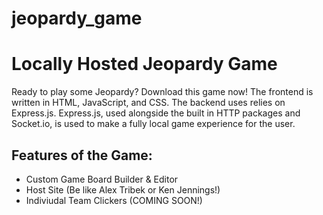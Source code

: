 # jeopardy_game
<h1>Locally Hosted Jeopardy Game</h1>

<p>
  Ready to play some Jeopardy? Download this game now! The frontend is written in HTML, JavaScript, and CSS. The backend uses relies on Express.js. Express.js, used alongside the built in HTTP packages and Socket.io, is used to make a fully local game experience for the user. 
</p>

<h2>
  Features of the Game:
</h2>
<ul>
  <li>Custom Game Board Builder & Editor</li>
  <li>Host Site (Be like Alex Tribek or Ken Jennings!)</li>
  <li>Indiviudal Team Clickers (COMING SOON!)</li>
</ul>
